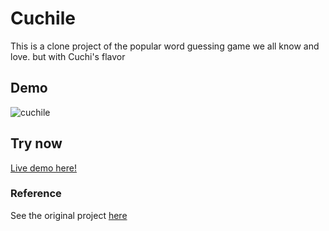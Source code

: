# Cuchile

This is a clone project of the popular word guessing game we all know and love. but with Cuchi's flavor

## Demo

![cuchile](https://user-images.githubusercontent.com/26193300/156676215-b79e89b8-d410-409f-bca7-2c78f773f9ef.gif)

## Try now

[Live demo here!]()
### Reference

See the original project [here](https://github.com/cwackerfuss/react-wordle)
